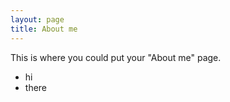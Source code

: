```yaml
---
layout: page
title: About me 
---
```


This is where you could put your "About me" page.

* hi 
* there
